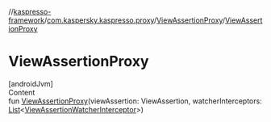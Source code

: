 //[kaspresso-framework](../../index.md)/[com.kaspersky.kaspresso.proxy](../index.md)/[ViewAssertionProxy](index.md)/[ViewAssertionProxy](-view-assertion-proxy.md)



# ViewAssertionProxy  
[androidJvm]  
Content  
fun [ViewAssertionProxy](-view-assertion-proxy.md)(viewAssertion: ViewAssertion, watcherInterceptors: [List](https://kotlinlang.org/api/latest/jvm/stdlib/kotlin.collections/-list/index.html)<[ViewAssertionWatcherInterceptor](../../com.kaspersky.kaspresso.interceptors.watcher.view/-view-assertion-watcher-interceptor/index.md)>)  



